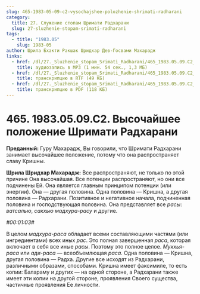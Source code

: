 ```yaml
---
slug: 465-1983-05-09-c2-vysochajshee-polozhenie-shrimati-radharani
category:
  title: 27. Служение стопам Шримати Радхарани
  slug: 27-sluzhenie-stopam-srimati-radharani
tags:
  - title: "1983.05"
    slug: 1983-05
author: Шрила Бхакти Ракшак Шридхар Дев-Госвами Махарадж
links:
  - href: /dl/27._Sluzhenie_stopam_Srimati_Radharani/465_1983.05.09.C2_SridharMj_Vysochayshee_polojenie_Shrimati_Radharani.mp3
    title: аудиозапись в MP3 (1 мин. 54 сек., 1,3 МБ)
  - href: /dl/27._Sluzhenie_stopam_Srimati_Radharani/465_1983.05.09.C2_SridharMj_Vysochayshee_polojenie_Shrimati_Radharani.rtf
    title: транскрипцию в RTF (49 КБ)
  - href: /dl/27._Sluzhenie_stopam_Srimati_Radharani/465_1983.05.09.C2_SridharMj_Vysochayshee_polojenie_Shrimati_Radharani.pdf
    title: транскрипцию в PDF (118 КБ)
---
```


# 465. 1983.05.09.C2. Высочайшее положение Шримати Радхарани

**Преданный:** Гуру Махарадж, Вы говорили, что Шримати Радхарани занимает высочайшее положение, потому что она распространяет славу Кришны.

**Шрила Шридхар Махарадж:** Все распространяют, не только по этой причине Она высочайшая. Все потенции распространяют, но они все подчинены Ей. Она является главным принципом потенции (или энергии). Она — другая половина. Одна половина — Кришна, а другая половина — Радхарани. Позитивное и негативное начала, подчиненная половина и господствующая половина. Она представляет все *расы*: *ватсалью*, *сакхью* *мадхура-расу* и другие.

*#00:01:03#*

В целом *мадхура-раса* обладает всеми составляющими частями (или ингредиентами) всех иных *рас*. Это полная завершенная *раса*, которая включает в себя все иные *расы*. Поэтому это полное целое. *Мукхья-раса* или *ади-раса* — всеобъемлющая *раса*. Одна половина — Кришна, другая половина — Радха. Другие все исходят из Радхарани, различными образами, способами. Кришна имеет факсимиле, то есть копии: Балараму и других — на одной стороне, а Радхарани также имеет эти копии на другой стороне, проявления Своего существа, частичные проявления Ее личности.

